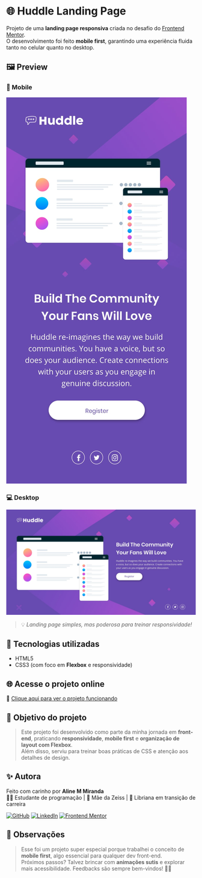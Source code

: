 # 🌐 Huddle Landing Page

Projeto de uma **landing page responsiva** criada no desafio do [Frontend Mentor](https://www.frontendmentor.io).  
O desenvolvimento foi feito **mobile first**, garantindo uma experiência fluida tanto no celular quanto no desktop.  



## 🖼️ Preview

### 📱 Mobile  
![Versão Mobile](./src/design/mobile-design.jpg)

### 💻 Desktop  
![Versão Desktop](./src/design/desktop-design.jpg)

> 💡 *Landing page simples, mas poderosa para treinar responsividade!*



## 🚀 Tecnologias utilizadas

- HTML5  
- CSS3 (com foco em **Flexbox** e responsividade)



## 🌐 Acesse o projeto online

🔗 [Clique aqui para ver o projeto funcionando](https://aline-mmiranda.github.io/huddle-landing-page/)



## 🎯 Objetivo do projeto

> Este projeto foi desenvolvido como parte da minha jornada em **front-end**, praticando **responsividade**, **mobile first** e **organização de layout com Flexbox**.  
> Além disso, serviu para treinar boas práticas de CSS e atenção aos detalhes de design.



## ✨ Autora

Feito com carinho por **Aline M Miranda**  
👩‍💻 Estudante de programação | 🐶 Mãe da Zeiss | 🌙 Libriana em transição de carreira  

[![GitHub](https://img.shields.io/badge/-GitHub-black?style=flat-square&logo=github&logoColor=white)](https://github.com/aline-mmiranda)
[![LinkedIn](https://img.shields.io/badge/-LinkedIn-blue?style=flat-square&logo=linkedin&logoColor=white)](https://www.linkedin.com/in/aline-mmiranda)
[![Frontend Mentor](https://img.shields.io/badge/Frontend%20Mentor-blueviolet?logo=frontendmentor)](https://www.frontendmentor.io/profile/aline-mmiranda)



## 📌 Observações

> Esse foi um projeto super especial porque trabalhei o conceito de **mobile first**, algo essencial para qualquer dev front-end.  
> Próximos passos? Talvez brincar com **animações sutis** e explorar mais acessibilidade. Feedbacks são sempre bem-vindos! 💬💜
